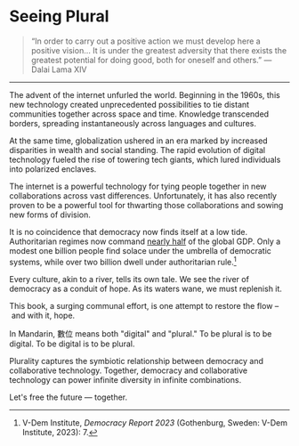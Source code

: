 # Seeing Plural

> “In order to carry out a positive action we must develop here a positive vision… It is under the greatest adversity that there exists the greatest potential for doing good, both for oneself and others.” — Dalai Lama XIV

---

The advent of the internet unfurled the world. Beginning in the 1960s, this new technology created unprecedented possibilities to tie distant communities together across space and time. Knowledge transcended borders, spreading instantaneously across languages and cultures.

At the same time, globalization ushered in an era marked by increased disparities in wealth and social standing. The rapid evolution of digital technology fueled the rise of towering tech giants, which lured individuals into polarized enclaves. 

The internet is a powerful technology for tying people together in new collaborations across vast differences. Unfortunately, it has also recently proven to be a powerful tool for thwarting those collaborations and sowing new forms of division. 

It is no coincidence that democracy now finds itself at a low tide. Authoritarian regimes now command [nearly half](https://www.v-dem.net/documents/29/V-dem_democracyreport2023_lowres.pdf) of the global GDP. Only a modest one billion people find solace under the umbrella of democratic systems, while over two billion dwell under authoritarian rule.[^VDem] 

[^VDem]: V-Dem Institute, *Democracy Report 2023* (Gothenburg, Sweden: V-Dem Institute, 2023): 7.

Every culture, akin to a river, tells its own tale. We see the river of democracy as a conduit of hope. As its waters wane, we must replenish it. 

This book, a surging communal effort, is one attempt to restore the flow – and with it, hope. 

In Mandarin, 數位 means both "digital" and "plural." To be plural is to be digital. To be digital is to be plural. 

Plurality captures the symbiotic relationship between democracy and collaborative technology. Together, democracy and collaborative technology can power infinite diversity in infinite combinations. 

Let's free the future — together.
